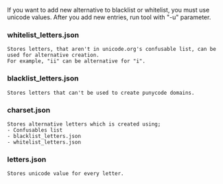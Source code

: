 If you want to add new alternative to blacklist or whitelist, you must use unicode values. After you add new entries, run tool with "-u" parameter.

### whitelist_letters.json ###
    Stores letters, that aren't in unicode.org's confusable list, can be used for alternative creation. 
    For example, "ii" can be alternative for "i".

### blacklist_letters.json ###
    Stores letters that can't be used to create punycode domains. 

### charset.json ###
    Stores alternative letters which is created using; 
    - Confusables list
    - blacklist_letters.json
    - whitelist_letters.json

### letters.json ###
    Stores unicode value for every letter.



